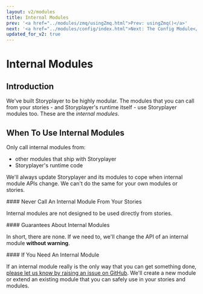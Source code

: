 ```yaml
---
layout: v2/modules
title: Internal Modules
prev: '<a href="../modules/zmq/usingZmq.html">Prev: usingZmq()</a>'
next: '<a href="../modules/config/index.html">Next: The Config Module</a>'
updated_for_v2: true
---
```

# Internal Modules

## Introduction

We've built Storyplayer to be highly modular. The modules that you can call from your stories - and Storyplayer's runtime itself - use Storyplayer modules too. These are the _internal modules_.

## When To Use Internal Modules

Only call internal modules from:

* other modules that ship with Storyplayer
* Storyplayer's runtime code

We'll always update Storyplayer and its modules to cope when internal module APIs change. We can't do the same for your own modules or stories.

<div class="callout danger" markdown="1">
#### Never Call An Internal Module From Your Stories

Internal modules are not designed to be used directly from stories.
</div>

<div class="callout warning" markdown="1">
#### Guarantees About Internal Modules

In short, there are none. If we need to, we'll change the API of an internal module __without warning__.
</div>

<div class="callout info" markdown="1">
#### If You Need An Internal Module

If an internal module really is the only way that you can get something done, [please let us know by raising an issue on GitHub](https://github.com/datasift/storyplayer/issues). We'll create a new module or extend an existing module that you can safely use in your stories and modules.
</div>